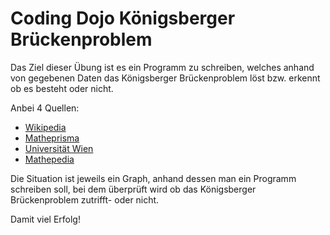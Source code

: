 # Coding Dojo Königsberger Brückenproblem

Das Ziel dieser Übung ist es ein Programm zu schreiben, welches anhand von gegebenen Daten das Königsberger Brückenproblem löst bzw. erkennt ob es besteht oder nicht.

Anbei 4 Quellen:

- [Wikipedia](https://de.wikipedia.org/wiki/K%C3%B6nigsberger_Br%C3%BCckenproblem)
- [Matheprisma](http://www.matheprisma.uni-wuppertal.de/Module/Koenigsb/)
- [Universität Wien](http://homepage.univie.ac.at/franz.embacher/Lehre/aussermathAnw/Spaziergaenge.html)
- [Mathepedia](http://www.mathepedia.de/Koenigsberger_Brueckenproblem.aspx)

Die Situation ist jeweils ein Graph, anhand dessen man ein Programm schreiben soll, bei dem überprüft wird ob das Königsberger Brückenproblem zutrifft- oder nicht.

Damit viel Erfolg!